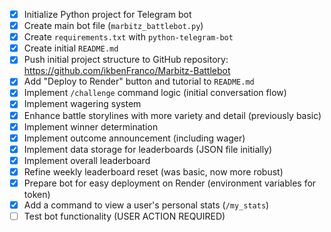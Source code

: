 - [x] Initialize Python project for Telegram bot
- [x] Create main bot file (`marbitz_battlebot.py`)
- [x] Create `requirements.txt` with `python-telegram-bot`
- [x] Create initial `README.md`
- [x] Push initial project structure to GitHub repository: https://github.com/ikbenFranco/Marbitz-Battlebot
- [x] Add "Deploy to Render" button and tutorial to `README.md`
- [x] Implement `/challenge` command logic (initial conversation flow)
- [x] Implement wagering system
- [x] Enhance battle storylines with more variety and detail (previously basic)
- [x] Implement winner determination
- [x] Implement outcome announcement (including wager)
- [x] Implement data storage for leaderboards (JSON file initially)
- [x] Implement overall leaderboard
- [x] Refine weekly leaderboard reset (was basic, now more robust)
- [x] Prepare bot for easy deployment on Render (environment variables for token)
- [x] Add a command to view a user's personal stats (`/my_stats`)
- [ ] Test bot functionality (USER ACTION REQUIRED)

